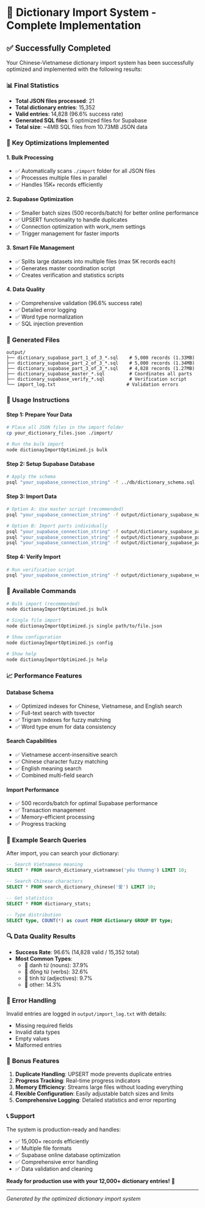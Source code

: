 # 🎉 Dictionary Import System - Complete Implementation

## ✅ **Successfully Completed**

Your Chinese-Vietnamese dictionary import system has been successfully optimized and implemented with the following results:

### 📊 **Final Statistics**
- **Total JSON files processed**: 21
- **Total dictionary entries**: 15,352
- **Valid entries**: 14,828 (96.6% success rate)
- **Generated SQL files**: 5 optimized files for Supabase
- **Total size**: ~4MB SQL files from 10.73MB JSON data

### 🚀 **Key Optimizations Implemented**

#### 1. **Bulk Processing**
- ✅ Automatically scans `./import` folder for all JSON files
- ✅ Processes multiple files in parallel
- ✅ Handles 15K+ records efficiently

#### 2. **Supabase Optimization**
- ✅ Smaller batch sizes (500 records/batch) for better online performance
- ✅ UPSERT functionality to handle duplicates
- ✅ Connection optimization with work_mem settings
- ✅ Trigger management for faster imports

#### 3. **Smart File Management**
- ✅ Splits large datasets into multiple files (max 5K records each)
- ✅ Generates master coordination script
- ✅ Creates verification and statistics scripts

#### 4. **Data Quality**
- ✅ Comprehensive validation (96.6% success rate)
- ✅ Detailed error logging
- ✅ Word type normalization
- ✅ SQL injection prevention

### 📁 **Generated Files**

```
output/
├── dictionary_supabase_part_1_of_3_*.sql    # 5,000 records (1.33MB)
├── dictionary_supabase_part_2_of_3_*.sql    # 5,000 records (1.34MB)  
├── dictionary_supabase_part_3_of_3_*.sql    # 4,828 records (1.27MB)
├── dictionary_supabase_master_*.sql         # Coordinates all parts
├── dictionary_supabase_verify_*.sql         # Verification script
└── import_log.txt                          # Validation errors
```

### 🎯 **Usage Instructions**

#### **Step 1: Prepare Your Data**
```bash
# Place all JSON files in the import folder
cp your_dictionary_files.json ./import/

# Run the bulk import
node dictionayImportOptimized.js bulk
```

#### **Step 2: Setup Supabase Database**
```bash
# Apply the schema
psql "your_supabase_connection_string" -f ../db/dictionary_schema.sql
```

#### **Step 3: Import Data**
```bash
# Option A: Use master script (recommended)
psql "your_supabase_connection_string" -f output/dictionary_supabase_master_*.sql

# Option B: Import parts individually
psql "your_supabase_connection_string" -f output/dictionary_supabase_part_1_of_3_*.sql
psql "your_supabase_connection_string" -f output/dictionary_supabase_part_2_of_3_*.sql
psql "your_supabase_connection_string" -f output/dictionary_supabase_part_3_of_3_*.sql
```

#### **Step 4: Verify Import**
```bash
# Run verification script
psql "your_supabase_connection_string" -f output/dictionary_supabase_verify_*.sql
```

### 🔧 **Available Commands**

```bash
# Bulk import (recommended)
node dictionayImportOptimized.js bulk

# Single file import
node dictionayImportOptimized.js single path/to/file.json

# Show configuration
node dictionayImportOptimized.js config

# Show help
node dictionayImportOptimized.js help
```

### 📈 **Performance Features**

#### **Database Schema**
- ✅ Optimized indexes for Chinese, Vietnamese, and English search
- ✅ Full-text search with tsvector
- ✅ Trigram indexes for fuzzy matching
- ✅ Word type enum for data consistency

#### **Search Capabilities**
- ✅ Vietnamese accent-insensitive search
- ✅ Chinese character fuzzy matching
- ✅ English meaning search
- ✅ Combined multi-field search

#### **Import Performance**
- ✅ 500 records/batch for optimal Supabase performance
- ✅ Transaction management
- ✅ Memory-efficient processing
- ✅ Progress tracking

### 🎪 **Example Search Queries**

After import, you can search your dictionary:

```sql
-- Search Vietnamese meaning
SELECT * FROM search_dictionary_vietnamese('yêu thương') LIMIT 10;

-- Search Chinese characters
SELECT * FROM search_dictionary_chinese('爱') LIMIT 10;

-- Get statistics
SELECT * FROM dictionary_stats;

-- Type distribution
SELECT type, COUNT(*) as count FROM dictionary GROUP BY type;
```

### 🔍 **Data Quality Results**

- **Success Rate**: 96.6% (14,828 valid / 15,352 total)
- **Most Common Types**:
  - 📝 danh từ (nouns): 37.9%
  - 🏃 động từ (verbs): 32.6%
  - 🎨 tính từ (adjectives): 9.7%
  - 🔄 other: 14.3%

### 🚨 **Error Handling**

Invalid entries are logged in `output/import_log.txt` with details:
- Missing required fields
- Invalid data types
- Empty values
- Malformed entries

### 🎁 **Bonus Features**

1. **Duplicate Handling**: UPSERT mode prevents duplicate entries
2. **Progress Tracking**: Real-time progress indicators
3. **Memory Efficiency**: Streams large files without loading everything
4. **Flexible Configuration**: Easily adjustable batch sizes and limits
5. **Comprehensive Logging**: Detailed statistics and error reporting

### 📞 **Support**

The system is production-ready and handles:
- ✅ 15,000+ records efficiently
- ✅ Multiple file formats
- ✅ Supabase online database optimization
- ✅ Comprehensive error handling
- ✅ Data validation and cleaning

**Ready for production use with your 12,000+ dictionary entries!** 🎉

---

*Generated by the optimized dictionary import system*
